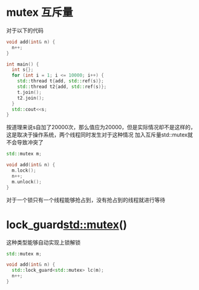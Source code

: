# mutex 互斥量
对于以下的代码
```cpp
void add(int& n) {
  n++;
}

int main() {
  int s{};
  for (int i = 1; i <= 10000; i++) {
    std::thread t{add, std::ref(s)};
    std::thread t2{add, std::ref(s)};
    t.join();
    t2.join();
  }
  std::cout<<s;
}
```
按道理来说s自加了20000次，那么值应为20000，但是实际情况却不是这样的，这是取决于操作系统，两个线程同时发生对于这种情况
加入互斥量std::mutex就不会导致冲突了
```cpp
std::mutex m;

void add(int& n) {
  m.lock();
  n++;
  m.unlock();
}
```
对于一个锁只有一个线程能够抢占到，没有抢占到的线程就进行等待
# lock_guard<std::mutex>()
这种类型能够自动实现上锁解锁
```cpp
std::mutex m;

void add(int& n) {
  std::lock_guard<std::mutex> lc(m);
  n++;
}
```